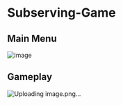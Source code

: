 # Subserving-Game

Main Menu
----------
![image](https://github.com/Baguser7/Subserving-Game/assets/125522708/cb26aa9b-736c-4e30-9fee-8308be631bf0)

Gameplay
----------
![Uploading image.png…]()

